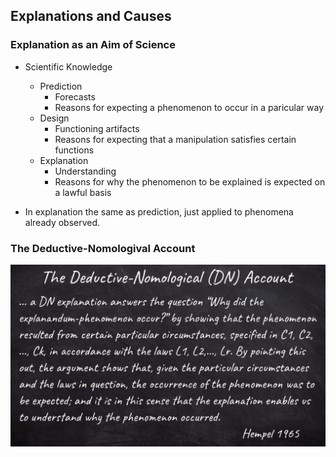 ## Explanations and Causes

### Explanation as an Aim of Science

- Scientific Knowledge
    - Prediction
        - Forecasts
        - Reasons for expecting a phenomenon to occur in a paricular way
    - Design
        - Functioning artifacts
        - Reasons for expecting that a manipulation satisfies certain functions
    - Explanation
        - Understanding
        - Reasons for why the phenomenon to be explained is expected on a lawful basis

- In explanation the same as prediction, just applied to phenomena already observed. 

### The Deductive-Nomologival Account

![](Pictures/explanation01.png)